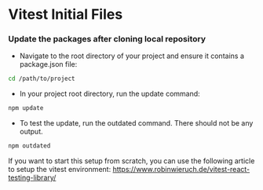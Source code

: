 # Vitest Initial Files

### Update the packages after cloning local repository

- Navigate to the root directory of your project and ensure it contains a package.json file:

```bash
cd /path/to/project
```

- In your project root directory, run the update command:

```bash
npm update
```

- To test the update, run the outdated command. There should not be any output.

```bash 
npm outdated
```

If you want to start this setup from scratch, you can use the following article to setup the vitest environment:
https://www.robinwieruch.de/vitest-react-testing-library/